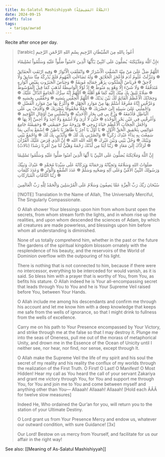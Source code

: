 ```yaml
---
title: As-Salatul Mashishiyyah (الصَّلَاةُ المَشِيشِيَّةُ)
date: 2024-09-15
draft: false
tags:
  - tariqa/awrad
---
```

Recite after once per day.

> [!arabic]
> أَعُوذُ بِاللهِ مِنَ الشَّيْطَانِ الرَّجِيمِ
> بِسْمِ اللهِ الرَّحْمَنِ الرَّحِيمِ
> 
> ﴿إِنَّ ٱللَّهَ وَمَلَـٰٓئِكَتَهُۥ يُصَلُّونَ عَلَى ٱلنَّبِىِّ 
> يَـٰٓأَيُّهَا ٱلَّذِينَ ءَامَنُواْ صَلُّواْ عَلَيْهِ وَسَلِّمُواْ تَسْلِيمًا﴾
> 
> اللَّهُمَّ صَلِّ عَلَىٰ مَنْ مِنْهُ انْشَقَّتِ الْأَسْرَارُ ❁
> وَانْفَلَقَتِ الْأَنْوَارُ ❁
> وَفِيهِ ارْتَقَتِ الْحقَائِقُ ❁
> وَتَنَزَّلَتْ عُلُومُ آدَمَ فَأَعْجَزَ الْخَلَائِقِ ❁
> وَلَهُ تَضَاءَلَتِ الْفُهُومُ فَلَمْ يُدْرِكْهُ مِنَّا سَابِقٌ وَلَا لَاحِقٌ ❁
> فَرِيَاضُ الْمَلَكُوتِ بِزَهْرِ جَمَالِهِ مُونِقَةٌ ❁
> وَحِيَاضُ الْجَبَرُوتِ بِفَيْضِ أَنْوَارِهِ مُتَدَفِّقَةٌ ❁
> وَلَا شَيْءَ إِلَّا وَهُوَ بِهِ مَنُوطٌ ❁
> إِذْ لَوْلَا الْوَاسِطَةُ لَذَهَبَ كَمَا قِيلَ الْمَوْسُوطُ ❁
> صَلَاةً تَلِيقُ بِكَ مِنْكَ إِلَيْهِ كَمَا هُوَ أَهْلُهُ ❁
> اَللَّهُمَّ إِنَّهُ سِرُّكَ الْجَامِعُ الدَّالُّ عَلَيْكَ ❁
> وَحِجَابُكَ الْأَعْظَمُ الْقَائِمُ لَكَ بَيْنَ يَدَيْكَ ❁
> اَللَّهُمَّ أَلْحِقْنِي بِنَسَبِهِ ❁
> وَحَقِّقْنِي بِحَسَبِهِ ❁
> وَعَرِّفْنِي إِيَّاهُ مَعْرِفَةً أَسْلَمُ بِهَا مِنْ مَوَارِدِ الْجَهْلِ ❁
> وَأَكْرَعُ بِهَا مِنْ مَوَارِدِ الْفَضْلِ ❁
> وَاحْمِلْنِي عَلىٰ سَبِيلِهِ إِلَىٰ حَضْرَتِكَ ❁
> حَمْلًا مَحْفُوفًا بِنُصْرَتِكَ ❁
> وَاقْذِفْ بِي عَلَى الْبَاطِلِ فَأَدْمَغَهُ ❁
> وَزُجَّ بِي فِي بِحَارِ الْأَحَدِيَّةِ ❁
> وَانْشُلْنِي مِنْ أَوْحَالِ التَّوْحِيدِ ❁
> وَأَغْرِقْنِي فِي عَيْنِ بَحْرِ الْوَحْدَةِ ❁
> حَتَّىٰ لَا أَرَىٰ وَلَا أَسْمَعَ وَلَا أَجِدَ وَلَا أُحِسَّ إِلَّا بِهَا ❁
> وَاجْعَلِ الْحِجَابَ الْأَعْظَمَ حَيَاةَ رُوحِي ❁
> وَرُوحَهُ سِرَّ حَقِيقَتِي ❁
> وَحَقِيقَتَهُ جَامِعَ عَوَالِمِي بِتَحْقِيقِ الْحَقِّ الْأَوَّلِ ❁
> يَا أَوَّلُ يَا آخِرُ يَا ظَاهِرُ يَا بَاطِنُ ❁
> اِسْمَعْ نِدآئِي بِمَا سَمِعْتَ بِهِ نِدَآءَ عَبْدِكَ زَكَرِيَّا ❁
> وَانْصُرْنِي بِكَ لَكَ ❁
> وَأَيِّدْنِي بِكَ لَكَ ❁
> وَاجْمَعْ بَيْنِي وَبَيْنَكَ ❁
> وَحُلْ بَيْنِي وَبَيْنَ غَيْرِكَ ❁
> الله الله الله ❁
> إِنَّ الَّذِي فَرَضَ عَلَيْكَ الْقُرْآنَ لَرَادُّكَ إِلَىٰ مَعَادٍ ❁
> رَبَّنَا آتِنَا مِن لَّدُنْكَ رَحْمَةً وَهَيِّئْ لَنَا مِنْ أَمْرِنَا رَشَدًا (ثالاثً) ❁
> 
> إِنَّ اللَّهَ وَمَلَائِكَتَهُ يُصَلُّونَ عَلَى النَّبِيِّ
> يَا أَيُّهَا الَّذِينَ آمَنُوا صَلُّوا عَلَيْهِ وَسَلِّمُوا تَسْلِيمًا
> 
> صَلَوَاتُ اللهِ وَسَلَامُهُ وَتَحِيَّاتُهُ وَرَحَمَاتُهُ وَبَرَكَاتُهُ عَلَى سَيِّدِنَا مُحَمَّدٍ ❁
> عَبْدِكَ وَنَبِيِّكَ وَرَسُولِكَ النَّبِيِّ الأُمِّيِّ وَعَلَى آلِهِ وَصَحْبِهِ وَسَلِّمْ ❁
> عَدَدَ الشَّفْعِ وَالْوَتْرِ ❁
> وَعَدَدَ كَلِمَاتِ رَبِّنَا التَّامَّاتِ الْمُبَارَكَاتِ ❁
> 
> سُبْحَانَ رَبِّكَ رَبِّ الْعِزَّةِ عَمَّا يَصِفُونَ 
> وَسَلَامٌ عَلَى الْمُرْسَلِينَ 
> وَالْحَمْدُ لِلَّهِ رَبِّ الْعَالَمِينَ
> 
 
> [!NOTE] Translation
> In the Name of Allah, The Universally Merciful, The Singularly Compassionate.
> 
> O Allah shower Your blessings upon him from whom burst open the secrets, from whom stream forth the lights, and in whom rise up the realities, and upon whom descended the sciences of Adam, by which all creatures are made powerless, and blessings upon him before whom all understanding is diminished.
> 
> None of us totally comprehend him, whether in the past or the future The gardens of the spiritual kingdom blossom ornately with the resplendence of his beauty, and the reservoirs of the World of Dominion overflow with the outpouring of his light.
> 
> There is nothing that is not connected to him, because if there were no intercessor, everything to be interceded for would vanish, as it is said. So bless him with a prayer that is worthy of You, from You, as befits his stature. O Allah indeed he is Your all-encompassing secret that leads through You to You and he is Your Supreme Veil raised before You, between Your Hands.
> 
> O Allah include me among his descendants and confirm me through his account and let me know him with a deep knowledge that keeps me safe from the wells of ignorance, so that I might drink to fullness from the wells of excellence.
> 
> Carry me on his path to Your Presence encompassed by Your Victory, and strike through me at the false so that I may destroy it. Plunge me into the seas of Oneness, pull me out of the morass of metaphorical Unity, and drown me in the Essence of the Ocean of Unicity until I neither see, nor hear, nor find, nor sense, except through It.
> 
> O Allah make the Supreme Veil the life of my spirit and his soul the secret of my reality and his reality the conflux of my worlds through the realization of the First Truth. O First! O Last! O Manifest! O Most Hidden! Hear my call as You heard the call of your servant Zakariya and grant me victory through You, for You and support me through You, for You and join me to You and come between myself and anything other than You— Allaaah! Allaaah! Allaaah! [Hold each ĀĀĀ for twelve slow measures]
> 
> Indeed He, Who ordained the Qur’an for you, will return you to the station of your Ultimate Destiny.
>  
>  O Lord grant us from Your Presence Mercy and endow us, whatever our outward condition, with sure Guidance! [3x] 
>  
>  Our Lord! Bestow on us mercy from Yourself, and facilitate for us our affair in the right way!
> 

See also: [[Meaning of As-Salatul Mashishiyyah]]


